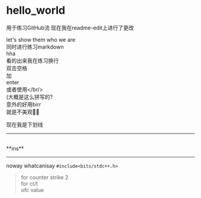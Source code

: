 # hello_world
用于练习GitHub流
现在我在readme-edit上进行了更改  

let's show them who we are  
同时进行练习markdown  
hha  
看的出来我在练习换行  
双击空格  
加  
enter  
或者使用</br/><br>(大概是这么拼写的?</br>意外的好用birr  
就是不美观🕵️‍♀️  

现在我是下划线  

*****
<br>
**ins**  

---
noway
whatcanisay
`#include<bits/stdc++.h>`
> for counter strike 2 <br> for ct/t<br>ofc value
